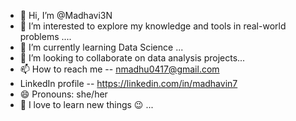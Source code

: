 - 👋 Hi, I’m @Madhavi3N
- 👀 I’m interested to explore my knowledge and tools in real-world problems ....
- 🌱 I’m currently learning Data Science ...
- 💞️ I’m looking to collaborate on data analysis projects...
- 📫 How to reach me -- nmadhu0417@gmail.com
-  LinkedIn profile -- https://linkedin.com/in/madhavin7
-  😄 Pronouns: she/her
- 🤩 I love to learn new things 😉 ...

<!---
Madhavi3N/Madhavi3N is a ✨ special ✨ repository because its `README.md` (this file) appears on your GitHub profile.
You can click the Preview link to take a look at your changes.
--->
